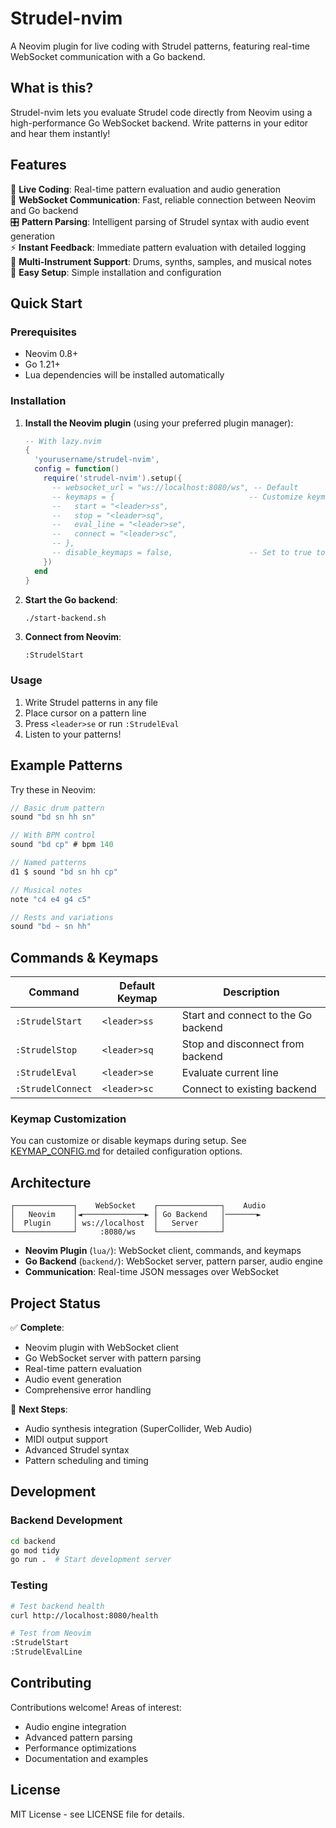 # Strudel-nvim

A Neovim plugin for live coding with Strudel patterns, featuring real-time WebSocket communication with a Go backend.

## What is this?

Strudel-nvim lets you evaluate Strudel code directly from Neovim using a high-performance Go WebSocket backend. Write patterns in your editor and hear them instantly!

## Features

🎵 **Live Coding**: Real-time pattern evaluation and audio generation  
🔌 **WebSocket Communication**: Fast, reliable connection between Neovim and Go backend  
🎛️ **Pattern Parsing**: Intelligent parsing of Strudel syntax with audio event generation  
⚡ **Instant Feedback**: Immediate pattern evaluation with detailed logging  
🎹 **Multi-Instrument Support**: Drums, synths, samples, and musical notes  
🎯 **Easy Setup**: Simple installation and configuration  

## Quick Start

### Prerequisites

- Neovim 0.8+
- Go 1.21+
- Lua dependencies will be installed automatically

### Installation

1. **Install the Neovim plugin** (using your preferred plugin manager):

   ```lua
   -- With lazy.nvim
   {
     'yourusername/strudel-nvim',
     config = function()
       require('strudel-nvim').setup({
         -- websocket_url = "ws://localhost:8080/ws", -- Default
         -- keymaps = {                              -- Customize keymaps
         --   start = "<leader>ss",
         --   stop = "<leader>sq", 
         --   eval_line = "<leader>se",
         --   connect = "<leader>sc",
         -- },
         -- disable_keymaps = false,                 -- Set to true to disable all keymaps
       })
     end
   }
   ```

2. **Start the Go backend**:
   ```bash
   ./start-backend.sh
   ```

3. **Connect from Neovim**:
   ```vim
   :StrudelStart
   ```

### Usage

1. Write Strudel patterns in any file
2. Place cursor on a pattern line  
3. Press `<leader>se` or run `:StrudelEval`
4. Listen to your patterns!

## Example Patterns

Try these in Neovim:

```javascript
// Basic drum pattern
sound "bd sn hh sn"

// With BPM control
sound "bd cp" # bpm 140

// Named patterns
d1 $ sound "bd sn hh cp"

// Musical notes
note "c4 e4 g4 c5"

// Rests and variations
sound "bd ~ sn hh"
```

## Commands & Keymaps

| Command | Default Keymap | Description |
|---------|----------------|-------------|
| `:StrudelStart` | `<leader>ss` | Start and connect to the Go backend |
| `:StrudelStop` | `<leader>sq` | Stop and disconnect from backend |
| `:StrudelEval` | `<leader>se` | Evaluate current line |
| `:StrudelConnect` | `<leader>sc` | Connect to existing backend |

### Keymap Customization

You can customize or disable keymaps during setup. See [KEYMAP_CONFIG.md](KEYMAP_CONFIG.md) for detailed configuration options.

## Architecture

```
┌─────────────┐    WebSocket    ┌──────────────┐    Audio
│   Neovim    │◄──────────────► │ Go Backend   │───────►
│  Plugin     │ ws://localhost  │   Server     │
└─────────────┘     :8080/ws    └──────────────┘
```

- **Neovim Plugin** (`lua/`): WebSocket client, commands, and keymaps
- **Go Backend** (`backend/`): WebSocket server, pattern parser, audio engine
- **Communication**: Real-time JSON messages over WebSocket

## Project Status

✅ **Complete**:
- Neovim plugin with WebSocket client
- Go WebSocket server with pattern parsing
- Real-time pattern evaluation
- Audio event generation
- Comprehensive error handling

🚧 **Next Steps**:
- Audio synthesis integration (SuperCollider, Web Audio)
- MIDI output support
- Advanced Strudel syntax
- Pattern scheduling and timing

## Development

### Backend Development

```bash
cd backend
go mod tidy
go run .  # Start development server
```

### Testing

```bash
# Test backend health
curl http://localhost:8080/health

# Test from Neovim
:StrudelStart
:StrudelEvalLine
```

## Contributing

Contributions welcome! Areas of interest:
- Audio engine integration
- Advanced pattern parsing
- Performance optimizations
- Documentation and examples

## License

MIT License - see LICENSE file for details.
